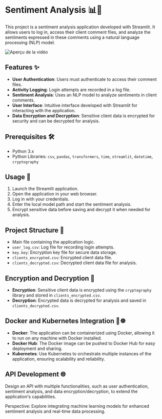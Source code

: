 # Sentiment Analysis 📊🤖

This project is a sentiment analysis application developed with Streamlit. It allows users to log in, access their client comment files, and analyze the sentiments expressed in these comments using a natural language processing (NLP) model.

![Aperçu de la vidéo](https://github.com/CatelloTheDataProjectManager/cybersecurity_IA/blob/main/user_1.gif)

## Features ✨

- **User Authentication**: Users must authenticate to access their comment files.
- **Activity Logging**: Login attempts are recorded in a log file.
- **Sentiment Analysis**: Uses an NLP model to analyze sentiments in client comments.
- **User Interface**: Intuitive interface developed with Streamlit for interacting with the application.
- **Data Encryption and Decryption**: Sensitive client data is encrypted for security and can be decrypted for analysis.

## Prerequisites 🛠️

- Python 3.x
- Python Libraries: `csv`, `pandas`, `transformers`, `time`, `streamlit`, `datetime`, `cryptography`

## Usage 🚀

1. Launch the Streamlit application.
2. Open the application in your web browser.
3. Log in with your credentials.
4. Enter the local model path and start the sentiment analysis.
5. Encrypt sensitive data before saving and decrypt it when needed for analysis.

## Project Structure 📂

- Main file containing the application logic.
- `user_log.csv`: Log file for recording login attempts.
- `key.key`: Encryption key file for secure data storage.
- `clients_encrypted.csv`: Encrypted client data file.
- `clients_decrypted.csv`: Decrypted client data file for analysis.

## Encryption and Decryption 🔐

- **Encryption**: Sensitive client data is encrypted using the `cryptography` library and stored in `clients_encrypted.csv`.
- **Decryption**: Encrypted data is decrypted for analysis and saved in `clients_decrypted.csv`.

## Docker and Kubernetes Integration 🐳☸️

- **Docker**: The application can be containerized using Docker, allowing it to run on any machine with Docker installed.
- **Docker Hub**: The Docker image can be pushed to Docker Hub for easy deployment and sharing.
- **Kubernetes**: Use Kubernetes to orchestrate multiple instances of the application, ensuring scalability and reliability.

## API Development 🌐

Design an API with multiple functionalities, such as user authentication, sentiment analysis, and data encryption/decryption, to extend the application's capabilities.

Perspective: Explore integrating machine learning models for enhanced sentiment analysis and real-time data processing.
